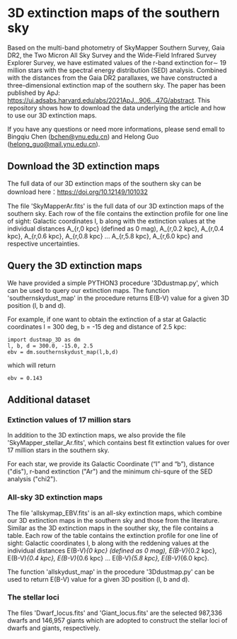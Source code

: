 # 3D extinction maps of the southern sky

Based on the multi-band photometry of SkyMapper Southern Survey, Gaia DR2, the Two Micron All Sky Survey and the Wide-Field Infrared Survey Explorer Survey, we have estimated values of the r-band extinction for∼ 19 million stars with the spectral energy distribution (SED) analysis. Combined with the distances from the Gaia DR2 parallaxes, we have constructed a three-dimensional extinction map of the southern sky. The paper has been published by ApJ: https://ui.adsabs.harvard.edu/abs/2021ApJ...906...47G/abstract. This repository shows how to download the data underlying the article and how to use our 3D extinction maps.

If you have any questions or need more informations, please send emall to Bingqiu Chen (bchen@ynu.edu.cn) and Helong Guo (helong_guo@mail.ynu.edu.cn).


## Download the 3D extinction maps

The full data of our 3D extinction maps of the southern sky can be download here：https://doi.org/10.12149/101032

The file 'SkyMapperAr.fits' is the full data of our 3D extinction maps of the southern sky. Each row of the file contains the extinction profile for one line of sight: Galactic coordinates l, b along with the extinction values at the individual distances A_{r,0 kpc} (defined as 0 mag), A_{r,0.2 kpc}, A_{r,0.4 kpc}, A_{r,0.6 kpc}, A_{r,0.8 kpc} ... A_{r,5.8 kpc}, A_{r,6.0 kpc} and respective uncertainties.

## Query the 3D extinction maps

We have provided a simple PYTHON3 procedure '3Ddustmap.py', which can be used to query our extinction maps. The function 'southernskydust_map' in the procedure returns E(B-V) value for a given 3D position (l, b and d).

For example, if one want to obtain the extinction of a star at Galactic coordinates l = 300 deg, b = -15 deg and distance of 2.5 kpc:
```
import dustmap_3D as dm
l, b, d = 300.0, -15.0, 2.5
ebv = dm.southernskydust_map(l,b,d) 

```
which will return
```
ebv = 0.143
```

## Additional dataset

### Extinction values of 17 million stars 
In addition to the 3D extinction maps, we also provide the file 'SkyMapper_stellar_Ar.fits', which contains best fit extinction values for over 17 million stars in the southern sky. 

For each star, we provide its Galactic Coordinate (“l” and “b”), distance ("dis"), r-band extinction ("Ar") and the minimum chi-squre of the SED analysis ("chi2").


### All-sky 3D extinction maps

The file 'allskymap_EBV.fits' is an all-sky extinction maps, which combine our 3D extinction maps in the southern sky and those from the literature. Similar as the 3D extinction maps in the souther sky, the file contains a table. Each row of the table contains the extinction profile for one line of sight: Galactic coordinates l, b along with the reddening values at the individual distances E(B-V)_{0 kpc} (defined as 0 mag), E(B-V)_{0.2 kpc}, E(B-V)_{0.4 kpc}, E(B-V)_{0.6 kpc} ... E(B-V)_{5.8 kpc}, E(B-V)_{6.0 kpc}.

The function 'allskydust_map' in the procedure '3Ddustmap.py' can be used to return E(B-V) value for a given 3D position (l, b and d).

### The stellar loci
The files 'Dwarf_locus.fits' and 'Giant_locus.fits' are the selected 987,336 dwarfs and 146,957 giants which are adopted to construct the stellar loci of dwarfs and giants, respectively.





